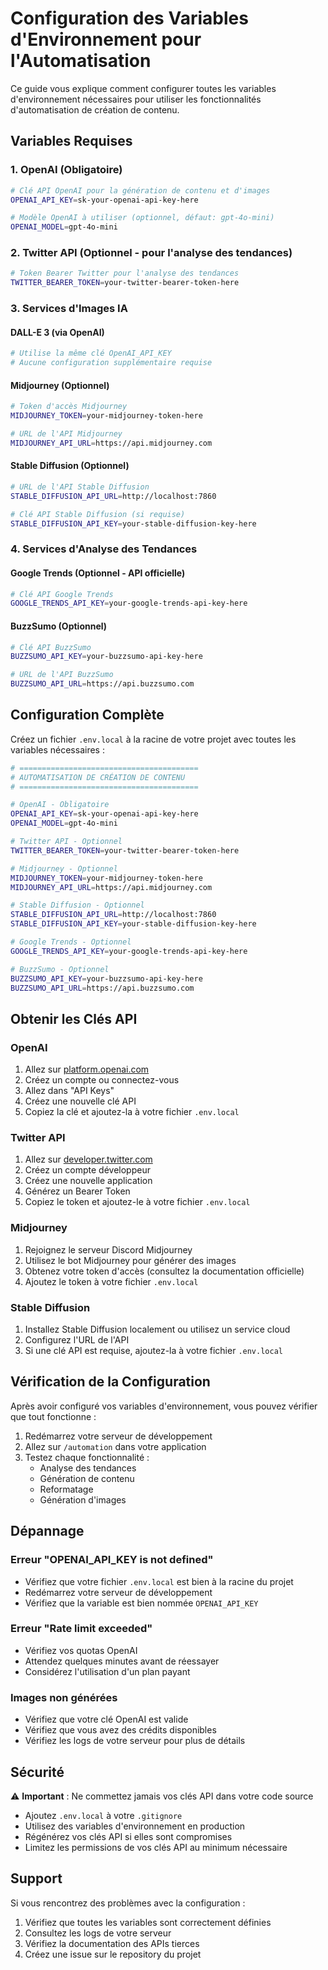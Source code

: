 # Configuration des Variables d'Environnement pour l'Automatisation

Ce guide vous explique comment configurer toutes les variables d'environnement nécessaires pour utiliser les fonctionnalités d'automatisation de création de contenu.

## Variables Requises

### 1. OpenAI (Obligatoire)
```bash
# Clé API OpenAI pour la génération de contenu et d'images
OPENAI_API_KEY=sk-your-openai-api-key-here

# Modèle OpenAI à utiliser (optionnel, défaut: gpt-4o-mini)
OPENAI_MODEL=gpt-4o-mini
```

### 2. Twitter API (Optionnel - pour l'analyse des tendances)
```bash
# Token Bearer Twitter pour l'analyse des tendances
TWITTER_BEARER_TOKEN=your-twitter-bearer-token-here
```

### 3. Services d'Images IA

#### DALL-E 3 (via OpenAI)
```bash
# Utilise la même clé OpenAI_API_KEY
# Aucune configuration supplémentaire requise
```

#### Midjourney (Optionnel)
```bash
# Token d'accès Midjourney
MIDJOURNEY_TOKEN=your-midjourney-token-here

# URL de l'API Midjourney
MIDJOURNEY_API_URL=https://api.midjourney.com
```

#### Stable Diffusion (Optionnel)
```bash
# URL de l'API Stable Diffusion
STABLE_DIFFUSION_API_URL=http://localhost:7860

# Clé API Stable Diffusion (si requise)
STABLE_DIFFUSION_API_KEY=your-stable-diffusion-key-here
```

### 4. Services d'Analyse des Tendances

#### Google Trends (Optionnel - API officielle)
```bash
# Clé API Google Trends
GOOGLE_TRENDS_API_KEY=your-google-trends-api-key-here
```

#### BuzzSumo (Optionnel)
```bash
# Clé API BuzzSumo
BUZZSUMO_API_KEY=your-buzzsumo-api-key-here

# URL de l'API BuzzSumo
BUZZSUMO_API_URL=https://api.buzzsumo.com
```

## Configuration Complète

Créez un fichier `.env.local` à la racine de votre projet avec toutes les variables nécessaires :

```bash
# ========================================
# AUTOMATISATION DE CRÉATION DE CONTENU
# ========================================

# OpenAI - Obligatoire
OPENAI_API_KEY=sk-your-openai-api-key-here
OPENAI_MODEL=gpt-4o-mini

# Twitter API - Optionnel
TWITTER_BEARER_TOKEN=your-twitter-bearer-token-here

# Midjourney - Optionnel
MIDJOURNEY_TOKEN=your-midjourney-token-here
MIDJOURNEY_API_URL=https://api.midjourney.com

# Stable Diffusion - Optionnel
STABLE_DIFFUSION_API_URL=http://localhost:7860
STABLE_DIFFUSION_API_KEY=your-stable-diffusion-key-here

# Google Trends - Optionnel
GOOGLE_TRENDS_API_KEY=your-google-trends-api-key-here

# BuzzSumo - Optionnel
BUZZSUMO_API_KEY=your-buzzsumo-api-key-here
BUZZSUMO_API_URL=https://api.buzzsumo.com
```

## Obtenir les Clés API

### OpenAI
1. Allez sur [platform.openai.com](https://platform.openai.com)
2. Créez un compte ou connectez-vous
3. Allez dans "API Keys"
4. Créez une nouvelle clé API
5. Copiez la clé et ajoutez-la à votre fichier `.env.local`

### Twitter API
1. Allez sur [developer.twitter.com](https://developer.twitter.com)
2. Créez un compte développeur
3. Créez une nouvelle application
4. Générez un Bearer Token
5. Copiez le token et ajoutez-le à votre fichier `.env.local`

### Midjourney
1. Rejoignez le serveur Discord Midjourney
2. Utilisez le bot Midjourney pour générer des images
3. Obtenez votre token d'accès (consultez la documentation officielle)
4. Ajoutez le token à votre fichier `.env.local`

### Stable Diffusion
1. Installez Stable Diffusion localement ou utilisez un service cloud
2. Configurez l'URL de l'API
3. Si une clé API est requise, ajoutez-la à votre fichier `.env.local`

## Vérification de la Configuration

Après avoir configuré vos variables d'environnement, vous pouvez vérifier que tout fonctionne :

1. Redémarrez votre serveur de développement
2. Allez sur `/automation` dans votre application
3. Testez chaque fonctionnalité :
   - Analyse des tendances
   - Génération de contenu
   - Reformatage
   - Génération d'images

## Dépannage

### Erreur "OPENAI_API_KEY is not defined"
- Vérifiez que votre fichier `.env.local` est bien à la racine du projet
- Redémarrez votre serveur de développement
- Vérifiez que la variable est bien nommée `OPENAI_API_KEY`

### Erreur "Rate limit exceeded"
- Vérifiez vos quotas OpenAI
- Attendez quelques minutes avant de réessayer
- Considérez l'utilisation d'un plan payant

### Images non générées
- Vérifiez que votre clé OpenAI est valide
- Vérifiez que vous avez des crédits disponibles
- Vérifiez les logs de votre serveur pour plus de détails

## Sécurité

⚠️ **Important** : Ne commettez jamais vos clés API dans votre code source

- Ajoutez `.env.local` à votre `.gitignore`
- Utilisez des variables d'environnement en production
- Régénérez vos clés API si elles sont compromises
- Limitez les permissions de vos clés API au minimum nécessaire

## Support

Si vous rencontrez des problèmes avec la configuration :

1. Vérifiez que toutes les variables sont correctement définies
2. Consultez les logs de votre serveur
3. Vérifiez la documentation des APIs tierces
4. Créez une issue sur le repository du projet

